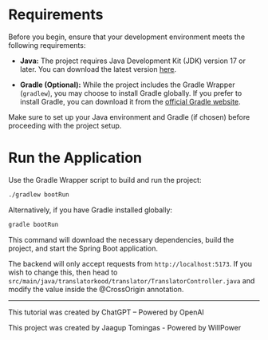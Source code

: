 # Requirements

Before you begin, ensure that your development environment meets the following requirements:

- **Java:** The project requires Java Development Kit (JDK) version 17 or later. You can download the latest version [here](https://www.java.com/en/).

- **Gradle (Optional):** While the project includes the Gradle Wrapper (`gradlew`), you may choose to install Gradle globally. If you prefer to install Gradle, you can download it from the [official Gradle website](https://gradle.org/install/).

Make sure to set up your Java environment and Gradle (if chosen) before proceeding with the project setup.

# Run the Application

Use the Gradle Wrapper script to build and run the project:

```bash
./gradlew bootRun
```

Alternatively, if you have Gradle installed globally:

```bash
gradle bootRun
```

This command will download the necessary dependencies, build the project, and start the Spring Boot application.

The backend will only accept requests from `http://localhost:5173`. If you wish to change this, then head to `src/main/java/translatorkood/translator/TranslatorController.java` and modify the value inside the @CrossOrigin annotation.

---

This tutorial was created by ChatGPT – Powered by OpenAI

This project was created by Jaagup Tomingas - Powered by WillPower
